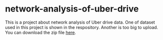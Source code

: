 # network-analysis-of-uber-drive

This is a project about network analysis of Uber drive data. One of dataset used in this project is shown in the respository. Another is too big to upload. You can download the zip file [here](https://www.kaggle.com/datasets/brllrb/uber-and-lyft-dataset-boston-ma).

